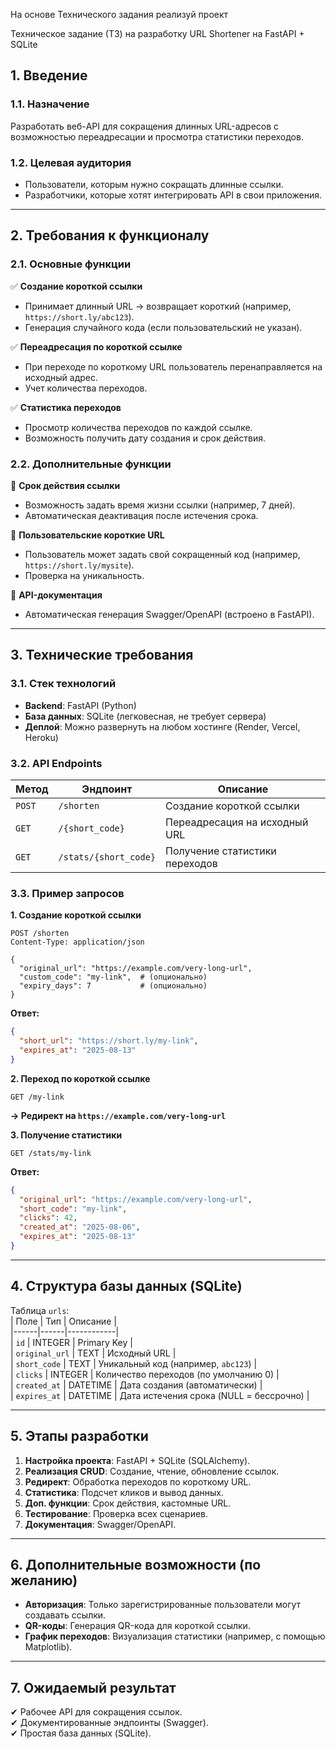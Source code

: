 На основе Технического задания  реализуй проект

Техническое задание (ТЗ) на разработку URL Shortener на FastAPI + SQLite
## **1. Введение**  
### **1.1. Назначение**  
Разработать веб-API для сокращения длинных URL-адресов с возможностью переадресации и просмотра статистики переходов.  

### **1.2. Целевая аудитория**  
- Пользователи, которым нужно сокращать длинные ссылки.  
- Разработчики, которые хотят интегрировать API в свои приложения.  

---

## **2. Требования к функционалу**  
### **2.1. Основные функции**  
✅ **Создание короткой ссылки**  
- Принимает длинный URL → возвращает короткий (например, `https://short.ly/abc123`).  
- Генерация случайного кода (если пользовательский не указан).  

✅ **Переадресация по короткой ссылке**  
- При переходе по короткому URL пользователь перенаправляется на исходный адрес.  
- Учет количества переходов.  

✅ **Статистика переходов**  
- Просмотр количества переходов по каждой ссылке.  
- Возможность получить дату создания и срок действия.  

### **2.2. Дополнительные функции**  
🔹 **Срок действия ссылки**  
- Возможность задать время жизни ссылки (например, 7 дней).  
- Автоматическая деактивация после истечения срока.  

🔹 **Пользовательские короткие URL**  
- Пользователь может задать свой сокращенный код (например, `https://short.ly/mysite`).  
- Проверка на уникальность.  

🔹 **API-документация**  
- Автоматическая генерация Swagger/OpenAPI (встроено в FastAPI).  

---

## **3. Технические требования**  
### **3.1. Стек технологий**  
- **Backend**: FastAPI (Python)  
- **База данных**: SQLite (легковесная, не требует сервера)  
- **Деплой**: Можно развернуть на любом хостинге (Render, Vercel, Heroku)  

### **3.2. API Endpoints**  
| Метод | Эндпоинт | Описание |  
|--------|------------------|--------------------------------|  
| `POST` | `/shorten` | Создание короткой ссылки |  
| `GET`  | `/{short_code}` | Переадресация на исходный URL |  
| `GET`  | `/stats/{short_code}` | Получение статистики переходов |  

### **3.3. Пример запросов**  
**1. Создание короткой ссылки**  
```http
POST /shorten  
Content-Type: application/json  

{
  "original_url": "https://example.com/very-long-url",
  "custom_code": "my-link",  # (опционально)
  "expiry_days": 7           # (опционально)
}
```
**Ответ:**  
```json
{
  "short_url": "https://short.ly/my-link",
  "expires_at": "2025-08-13"
}
```

**2. Переход по короткой ссылке**  
```http
GET /my-link  
```
**→ Редирект на `https://example.com/very-long-url`**  

**3. Получение статистики**  
```http
GET /stats/my-link  
```
**Ответ:**  
```json
{
  "original_url": "https://example.com/very-long-url",
  "short_code": "my-link",
  "clicks": 42,
  "created_at": "2025-08-06",
  "expires_at": "2025-08-13"
}
```

---

## **4. Структура базы данных (SQLite)**  
Таблица `urls`:  
| Поле | Тип | Описание |  
|------|------|------------|  
| `id` | INTEGER | Primary Key |  
| `original_url` | TEXT | Исходный URL |  
| `short_code` | TEXT | Уникальный код (например, `abc123`) |  
| `clicks` | INTEGER | Количество переходов (по умолчанию 0) |  
| `created_at` | DATETIME | Дата создания (автоматически) |  
| `expires_at` | DATETIME | Дата истечения срока (NULL = бессрочно) |  

---

## **5. Этапы разработки**  
1. **Настройка проекта**: FastAPI + SQLite (SQLAlchemy).  
2. **Реализация CRUD**: Создание, чтение, обновление ссылок.  
3. **Редирект**: Обработка переходов по короткому URL.  
4. **Статистика**: Подсчет кликов и вывод данных.  
5. **Доп. функции**: Срок действия, кастомные URL.  
6. **Тестирование**: Проверка всех сценариев.  
7. **Документация**: Swagger/OpenAPI.  

---

## **6. Дополнительные возможности (по желанию)**  
- **Авторизация**: Только зарегистрированные пользователи могут создавать ссылки.  
- **QR-коды**: Генерация QR-кода для короткой ссылки.  
- **График переходов**: Визуализация статистики (например, с помощью Matplotlib).  

---

## **7. Ожидаемый результат**  
✔ Рабочее API для сокращения ссылок.  
✔ Документированные эндпоинты (Swagger).  
✔ Простая база данных (SQLite).